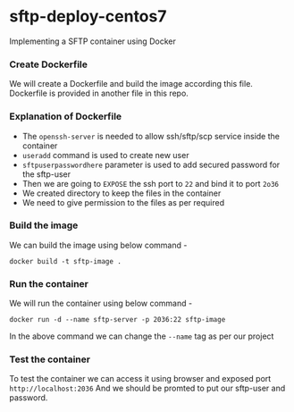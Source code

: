 # sftp-deploy-centos7
Implementing a SFTP container using Docker 

### Create Dockerfile 
We will create a Dockerfile and build the image according this file. 
Dockerfile is provided in another file in this repo.

### Explanation of Dockerfile
- The ```openssh-server``` is needed to allow ssh/sftp/scp service inside the container
- ``useradd`` command is used to create new user
- ``sftpuserpasswordhere`` parameter is used to add secured password for the sftp-user
- Then we are going to ``EXPOSE`` the ssh port to ``22`` and bind it to port ``2o36``
- We created directory to keep the files in the container
- We need to give permission to the files as per required

### Build the image
We can build the image using below command - 
```
docker build -t sftp-image .
```

### Run the container
We will run the container using below command - 
```
docker run -d --name sftp-server -p 2036:22 sftp-image
```
In the above command we can change the ``--name`` tag as per our project

### Test the container
To test the container we can access it using browser and exposed port
``http://localhost:2036``
And we should be promted to put our sftp-user and password.
